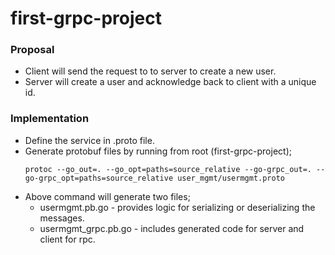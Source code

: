 # first-grpc-project

### Proposal

- Client will send the request to to server to create a new user.
- Server will create a user and acknowledge back to client with a unique id.

### Implementation
- Define the service in .proto file.
- Generate protobuf files by running from root (first-grpc-project);
    ```
    protoc --go_out=. --go_opt=paths=source_relative --go-grpc_out=. --go-grpc_opt=paths=source_relative user_mgmt/usermgmt.proto
    ```
- Above command will generate two files;
    - usermgmt.pb.go - provides logic for serializing or deserializing the messages.
    - usermgmt_grpc.pb.go - includes generated code for server and client for rpc.
